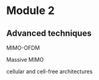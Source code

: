 # Module 2

## Advanced techniques

MIMO-OFDM

Massive MIMO

cellular and cell-free architectures



